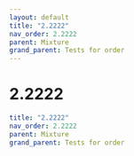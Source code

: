 ```yaml
---
layout: default
title: "2.2222"
nav_order: 2.2222
parent: Mixture
grand_parent: Tests for order
---
```


# 2.2222

```yaml
title: "2.2222"
nav_order: 2.2222
parent: Mixture
grand_parent: Tests for order
```